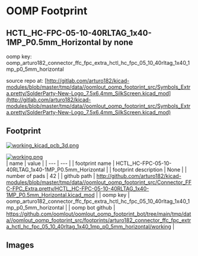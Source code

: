 # OOMP Footprint  
## HCTL_HC-FPC-05-10-40RLTAG_1x40-1MP_P0.5mm_Horizontal  by none  
  
oomp key: oomp_arturo182_connector_ffc_fpc_extra_hctl_hc_fpc_05_10_40rltag_1x40_1mp_p0_5mm_horizontal  
  
source repo at: [http://gitlab.com/arturo182/kicad-modules/blob/master/tmp/data//oomlout_oomp_footprint_src/Symbols_Extra.pretty/SolderParty-New-Logo_7.5x6.4mm_SilkScreen.kicad_mod](http://gitlab.com/arturo182/kicad-modules/blob/master/tmp/data//oomlout_oomp_footprint_src/Symbols_Extra.pretty/SolderParty-New-Logo_7.5x6.4mm_SilkScreen.kicad_mod)  
## Footprint  
  
[![working_kicad_pcb_3d.png](working_kicad_pcb_3d_600.png)](working_kicad_pcb_3d.png)  
  
[![working.png](working_600.png)](working.png)  
| name | value | 
| --- | --- | 
| footprint name | HCTL_HC-FPC-05-10-40RLTAG_1x40-1MP_P0.5mm_Horizontal | 
| footprint description | None | 
| number of pads | 42 | 
| github path | http://github.com/arturo182/kicad-modules/blob/master/tmp/data//oomlout_oomp_footprint_src/Connector_FFC-FPC_Extra.pretty/HCTL_HC-FPC-05-10-40RLTAG_1x40-1MP_P0.5mm_Horizontal.kicad_mod | 
| oomp key | oomp_arturo182_connector_ffc_fpc_extra_hctl_hc_fpc_05_10_40rltag_1x40_1mp_p0_5mm_horizontal | 
| oomp bot github | https://github.com/oomlout/oomlout_oomp_footprint_bot/tree/main/tmp/data//oomlout_oomp_footprint_src/footprints/arturo182_connector_ffc_fpc_extra_hctl_hc_fpc_05_10_40rltag_1x40_1mp_p0_5mm_horizontal/working | 
## Images  
